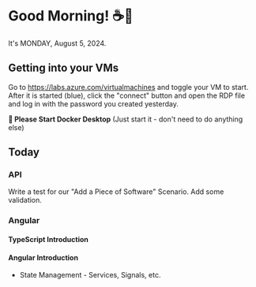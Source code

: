 # Good Morning! ☕🌅

It's MONDAY, August 5, 2024.

## Getting into your VMs
Go to https://labs.azure.com/virtualmachines and toggle your VM to start.
After it is started (blue), click the "connect" button and open the RDP file and log in with the password you created yesterday.

**🐳 Please Start Docker Desktop** (Just start it - don't need to do anything else)

## Today

### API
Write a test for our "Add a Piece of Software" Scenario.
Add some validation.

### Angular

#### TypeScript Introduction

#### Angular Introduction

- State Management - Services, Signals, etc.

